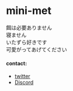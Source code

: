 # mini-met
餌は必要ありません  
寝ません  
いたずら好きです  
可愛がってあげてください  

#### contact:
- [twitter](https://twitter.com/Crab55e/)
- [Discord](jttps://discord.gg/nfPnFzyqs7)
